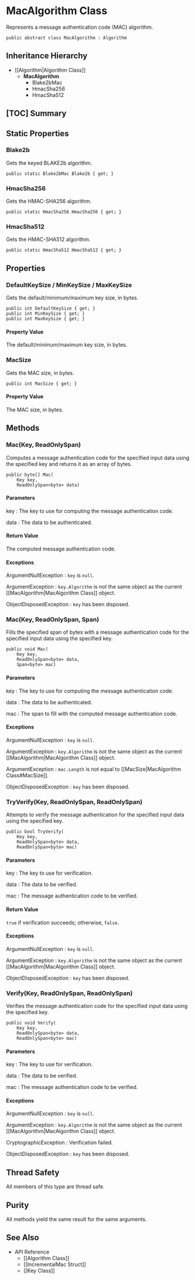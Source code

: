 # MacAlgorithm Class

Represents a message authentication code (MAC) algorithm.

    public abstract class MacAlgorithm : Algorithm


## Inheritance Hierarchy

* [[Algorithm|Algorithm Class]]
    * **MacAlgorithm**
        * Blake2bMac
        * HmacSha256
        * HmacSha512


## [TOC] Summary


## Static Properties


### Blake2b

Gets the keyed BLAKE2b algorithm.

    public static Blake2bMac Blake2b { get; }


### HmacSha256

Gets the HMAC-SHA256 algorithm.

    public static HmacSha256 HmacSha256 { get; }


### HmacSha512

Gets the HMAC-SHA512 algorithm.

    public static HmacSha512 HmacSha512 { get; }


## Properties


### DefaultKeySize / MinKeySize / MaxKeySize

Gets the default/minimum/maximum key size, in bytes.

    public int DefaultKeySize { get; }
    public int MinKeySize { get; }
    public int MaxKeySize { get; }

#### Property Value

The default/minimum/maximum key size, in bytes.


### MacSize

Gets the MAC size, in bytes.

    public int MacSize { get; }

#### Property Value

The MAC size, in bytes.


## Methods


### Mac(Key, ReadOnlySpan<byte>)

Computes a message authentication code for the specified input data using the
specified key and returns it as an array of bytes.

    public byte[] Mac(
        Key key,
        ReadOnlySpan<byte> data)

#### Parameters

key
: The key to use for computing the message authentication code.

data
: The data to be authenticated.

#### Return Value

The computed message authentication code.

#### Exceptions

ArgumentNullException
: `key` is `null`.

ArgumentException
: `key.Algorithm` is not the same object as the current
    [[MacAlgorithm|MacAlgorithm Class]] object.

ObjectDisposedException
: `key` has been disposed.


### Mac(Key, ReadOnlySpan<byte>, Span<byte>)

Fills the specified span of bytes with a message authentication code for the
specified input data using the specified key.

    public void Mac(
        Key key,
        ReadOnlySpan<byte> data,
        Span<byte> mac)

#### Parameters

key
: The key to use for computing the message authentication code.

data
: The data to be authenticated.

mac
: The span to fill with the computed message authentication code.

#### Exceptions

ArgumentNullException
: `key` is `null`.

ArgumentException
: `key.Algorithm` is not the same object as the current
    [[MacAlgorithm|MacAlgorithm Class]] object.

ArgumentException
: `mac.Length` is not equal to [[MacSize|MacAlgorithm Class#MacSize]].

ObjectDisposedException
: `key` has been disposed.


### TryVerify(Key, ReadOnlySpan<byte>, ReadOnlySpan<byte>)

Attempts to verify the message authentication for the specified input data using
the specified key.

    public bool TryVerify(
        Key key,
        ReadOnlySpan<byte> data,
        ReadOnlySpan<byte> mac)

#### Parameters

key
: The key to use for verification.

data
: The data to be verified.

mac
: The message authentication code to be verified.

#### Return Value

`true` if verification succeeds; otherwise, `false`.

#### Exceptions

ArgumentNullException
: `key` is `null`.

ArgumentException
: `key.Algorithm` is not the same object as the current
    [[MacAlgorithm|MacAlgorithm Class]] object.

ObjectDisposedException
: `key` has been disposed.


### Verify(Key, ReadOnlySpan<byte>, ReadOnlySpan<byte>)

Verifies the message authentication code for the specified input data using the
specified key.

    public void Verify(
        Key key,
        ReadOnlySpan<byte> data,
        ReadOnlySpan<byte> mac)

#### Parameters

key
: The key to use for verification.

data
: The data to be verified.

mac
: The message authentication code to be verified.

#### Exceptions

ArgumentNullException
: `key` is `null`.

ArgumentException
: `key.Algorithm` is not the same object as the current
    [[MacAlgorithm|MacAlgorithm Class]] object.

CryptographicException
: Verification failed.

ObjectDisposedException
: `key` has been disposed.


## Thread Safety

All members of this type are thread safe.


## Purity

All methods yield the same result for the same arguments.


## See Also

* API Reference
    * [[Algorithm Class]]
    * [[IncrementalMac Struct]]
    * [[Key Class]]
